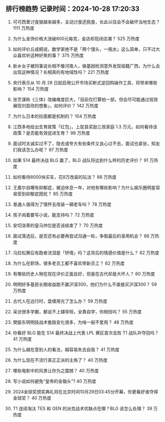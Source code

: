 
## 排行榜趋势 记录时间：2024-10-28 17:20:33
  
  1. 可可西里讨食狼越来越多，主动讨食还挑食，长此以往会不会破坏当地生态？ 1111 万热度
    
  2. 为什么金饰价格大涨破800元每克，金店却现闭店潮？ 525 万热度
    
  3. 如何评价丘成桐说，数学家绝不是「两个馒头，一瓶水」这么简单，只不过大众喜欢听这种好笑的事？ 375 万热度
    
  4. 新乡女子被同事说长相不像河南人，做基因检测意外发现祖籍广西，为什么会出现这种情况？长相真的有地域性吗？ 221 万热度
    
  5. 央行表示从 10 月 28 日起启用公开市场买断式逆回购操作工具，将带来哪些影响？ 154 万热度
    
  6. 张艺谋称《三体》改编难度巨大，「目前仅打算拍一部，但会尽可能通过视效展现刘慈欣的想象」，如何评价？ 142 万热度
    
  7. 为什么日本的拉面都是机制的？ 104 万热度
    
  8. 江西多地给出生育政策「红包」，上犹县奖励三孩家庭 1.3 万元，如何看待该政策？是否能有效促进生育？ 98 万热度
    
  9. 面试时太诚实过不了，隐去或夸大有些条件又良心过不去，面试也紧张，知友们我该怎么办呢？ 97 万热度
    
  10. 如果 S14 最终决战 BLG 赢了，BLG 战队将达到什么样的历史评价？ 91 万热度
    
  11. 如何看待8000块买车，花8万改装的玩法？ 88 万热度
    
  12. 王嘉尔自曝有抑郁症，被迫休息一年，对他有哪些影响？为什么娱乐圈明星容易受到抑郁症困扰？ 85 万热度
    
  13. 普通人值得为了情怀去改装一辆老车吗？ 78 万热度
    
  14. 孩子闹着要写小说，能支持吗？ 72 万热度
    
  15. 安切洛蒂的皇马帅位是否该结束了？ 70 万热度
    
  16. 面试落选后，是否还有必要再尝试沟通一轮，争取最后的录用机会？ 66 万热度
    
  17. 马拉松赛后有跑者流泪是「矫情」吗？这背后的情感价值是什么？ 62 万热度
    
  18. 为什么在职场，很多老员工都不喜欢带新员工？ 62 万热度
    
  19. 有哪些历史人物在现在评价正面且好，但是在古代却是大坏人？ 60 万热度
    
  20. 明明好多基民长期收益跑不赢沪深300，他们为什么不直接买沪深300？ 59 万热度
    
  21. 古代人在远行时，盘缠用光了怎么办？ 59 万热度
    
  22. 采访很多学霸，都说不上辅导班，全靠自学，你相信吗？ 55 万热度
    
  23. 樊振东明明技战术套路变化很多，为啥一般不爱用？ 48 万热度
    
  24. 你看好 BLG 能在 S14 最终决战上代表 LPL 赛区首次击败 T1 战队并夺冠吗？ 41 万热度
    
  25. 为什么越在意别人的看法，越容易失去自我？ 41 万热度
    
  26. 为什么现在不流行真正正派的主角了？ 40 万热度
    
  27. 哪些电影中的风景让你为之震撼？ 40 万热度
    
  28. 写小说如何避免“皇帝的金锄头”? 40 万热度
    
  29. 2024金球奖颁奖典礼将在北京时间10月29日03:45分开幕，你更看好谁夺得金球奖？ 40 万热度
    
  30. T1 连续淘汰 TES 和 GEN 的派克战术优缺点在哪？BLG 该怎么处理？ 39 万热度
    